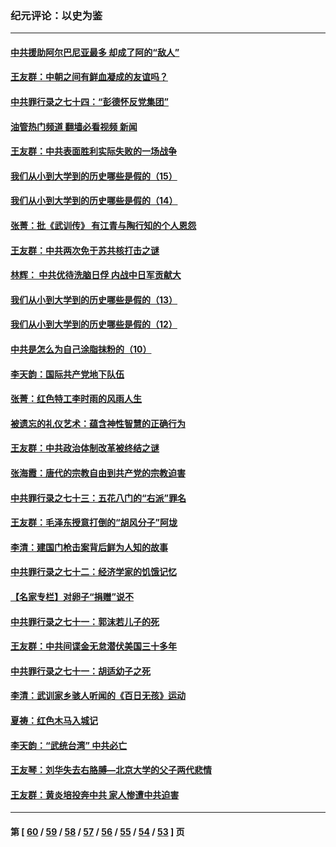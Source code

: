 ### 纪元评论：以史为鉴
---
#### [中共援助阿尔巴尼亚最多 却成了阿的“敌人”](../../pages/nsc1028/n13675049.md?03280330) 
#### [王友群：中朝之间有鲜血凝成的友谊吗？](../../pages/nsc1028/n13660401.md?03280330) 
#### [中共罪行录之七十四：“彭德怀反党集团”](../../pages/nsc1028/n13655741.md?03280330) 
#### [油管热门频道 翻墙必看视频 新闻](ok?03280330)
#### [王友群：中共表面胜利实际失败的一场战争](../../pages/nsc1028/n13643934.md?03280330) 
#### [我们从小到大学到的历史哪些是假的（15）](../../pages/nsc1028/n13632791.md?03280330) 
#### [我们从小到大学到的历史哪些是假的（14）](../../pages/nsc1028/n13630207.md?03280330) 
#### [张菁：批《武训传》 有江青与陶行知的个人恩怨](../../pages/nsc1028/n13629055.md?03280330) 
#### [王友群：中共两次免于苏共核打击之谜](../../pages/nsc1028/n13624529.md?03280330) 
#### [林辉： 中共优待洗脑日俘 内战中日军贡献大](../../pages/nsc1028/n13624644.md?03280330) 
#### [我们从小到大学到的历史哪些是假的（13）](../../pages/nsc1028/n13623863.md?03280330) 
#### [我们从小到大学到的历史哪些是假的（12）](../../pages/nsc1028/n13619491.md?03280330) 
#### [中共是怎么为自己涂脂抹粉的（10）](../../pages/nsc1028/n13615970.md?03280330) 
#### [李天韵：国际共产党地下队伍](../../pages/nsc1028/n13611808.md?03280330) 
#### [张菁：红色特工李时雨的风雨人生](../../pages/nsc1028/n13609187.md?03280330) 
#### [被遗忘的礼仪艺术：蕴含神性智慧的正确行为](../../pages/nsc1028/n13607119.md?03280330) 
#### [王友群：中共政治体制改革被终结之谜](../../pages/nsc1028/n13606004.md?03280330) 
#### [张海霞：唐代的宗教自由到共产党的宗教迫害](../../pages/nsc1028/n13604693.md?03280330) 
#### [中共罪行录之七十三：五花八门的“右派”罪名](../../pages/nsc1028/n13598550.md?03280330) 
#### [王友群：毛泽东授意打倒的“胡风分子”阿垅](../../pages/nsc1028/n13592541.md?03280330) 
#### [李清：建国门枪击案背后鲜为人知的故事](../../pages/nsc1028/n13589079.md?03280330) 
#### [中共罪行录之七十二：经济学家的饥饿记忆](../../pages/nsc1028/n13586930.md?03280330) 
#### [【名家专栏】对卵子“捐赠”说不](../../pages/nsc1028/n13581506.md?03280330) 
#### [中共罪行录之七十一：郭沫若儿子的死](../../pages/nsc1028/n13583779.md?03280330) 
#### [王友群：中共间谍金无怠潜伏美国三十多年](../../pages/nsc1028/n13574800.md?03280330) 
#### [中共罪行录之七十一：胡适幼子之死](../../pages/nsc1028/n13575380.md?03280330) 
#### [李清：武训家乡骇人听闻的《百日无孩》运动](../../pages/nsc1028/n13570011.md?03280330) 
#### [夏祷：红色木马入城记](../../pages/nsc1028/n13566468.md?03280330) 
#### [李天韵：“武统台湾” 中共必亡](../../pages/nsc1028/n13531538.md?03280330) 
#### [王友琴：刘华失去右胳膊—北京大学的父子两代悲情](../../pages/nsc1028/n13559130.md?03280330) 
#### [王友群：黄炎培投奔中共 家人惨遭中共迫害](../../pages/nsc1028/n13556189.md?03280330) 

---
#### 第 [ [60](./60.md?03280330) / [59](./59.md?03280330) / [58](./58.md?03280330) / [57](./57.md?03280330) / [56](./56.md?03280330) / [55](./55.md?03280330) / [54](./54.md?03280330) / [53](./53.md?03280330) ] 页
